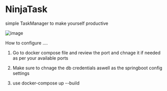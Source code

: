 # NinjaTask
simple TaskManager to make yourself productive

![image](https://github.com/user-attachments/assets/07d16c16-13bc-42dd-89c1-60c31708e422)

How to configure ....

1. Go to docker compose file and review the port and chnage it if needed as per your available ports

2. Make sure to chnage the db credentials aswell as the springboot config settings

3. use docker-compose up --build
